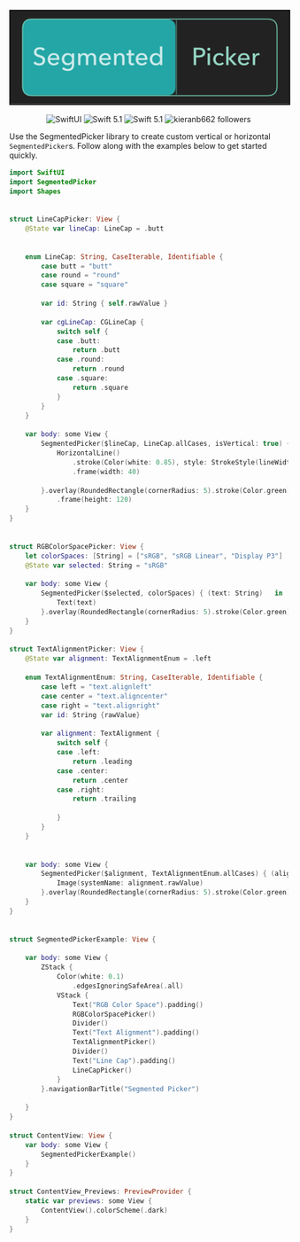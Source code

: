 <p align="center">
<img src="Segmented-Picker.svg" alt="Segmented Picker Logo" border="2"/>

<p align="center">
    <img src="https://img.shields.io/badge/platforms-iOS_13_|macOS_10.15_| watchOS_6.0-blue.svg" alt="SwiftUI" />
    <img src="https://img.shields.io/badge/Swift-5.1-orange.svg" alt="Swift 5.1" />
    <img src="https://img.shields.io/badge/SwiftPM-compatible-green.svg" alt="Swift 5.1" />
    <img src="https://img.shields.io/github/followers/kieranb662?label=Follow" alt="kieranb662 followers" />
</p>

Use the SegmentedPicker library to create custom vertical or horizontal `SegmentedPicker`s. Follow along with the examples below to get started quickly. 

```swift 
import SwiftUI
import SegmentedPicker
import Shapes


struct LineCapPicker: View {
    @State var lineCap: LineCap = .butt
    
    
    enum LineCap: String, CaseIterable, Identifiable {
        case butt = "butt"
        case round = "round"
        case square = "square"
        
        var id: String { self.rawValue }
        
        var cgLineCap: CGLineCap {
            switch self {
            case .butt:
                return .butt
            case .round:
                return .round
            case .square:
                return .square
            }
        }
    }
    
    var body: some View {
        SegmentedPicker($lineCap, LineCap.allCases, isVertical: true) { (cap: LineCap)   in
            HorizontalLine()
                .stroke(Color(white: 0.85), style: StrokeStyle(lineWidth: 20, lineCap: cap.cgLineCap))
                .frame(width: 40)
            
        }.overlay(RoundedRectangle(cornerRadius: 5).stroke(Color.green))
            .frame(height: 120)
    }
}


struct RGBColorSpacePicker: View {
    let colorSpaces: [String] = ["sRGB", "sRGB Linear", "Display P3"]
    @State var selected: String = "sRGB"
    
    var body: some View {
        SegmentedPicker($selected, colorSpaces) { (text: String)   in
            Text(text)
        }.overlay(RoundedRectangle(cornerRadius: 5).stroke(Color.green))
    }
}

struct TextAlignmentPicker: View {
    @State var alignment: TextAlignmentEnum = .left
    
    enum TextAlignmentEnum: String, CaseIterable, Identifiable {
        case left = "text.alignleft"
        case center = "text.aligncenter"
        case right = "text.alignright"
        var id: String {rawValue}
        
        var alignment: TextAlignment {
            switch self {
            case .left:
                return .leading
            case .center:
                return .center
            case .right:
                return .trailing
            
            }
        }
    }
    
    
    var body: some View {
        SegmentedPicker($alignment, TextAlignmentEnum.allCases) { (alignment)   in
            Image(systemName: alignment.rawValue)
        }.overlay(RoundedRectangle(cornerRadius: 5).stroke(Color.green))
    }
}


struct SegmentedPickerExample: View {
    
    var body: some View {
        ZStack {
            Color(white: 0.1)
                .edgesIgnoringSafeArea(.all)
            VStack {
                Text("RGB Color Space").padding()
                RGBColorSpacePicker()
                Divider()
                Text("Text Alignment").padding()
                TextAlignmentPicker()
                Divider()
                Text("Line Cap").padding()
                LineCapPicker()
            }
        }.navigationBarTitle("Segmented Picker")
        
    }
}

struct ContentView: View {
    var body: some View {
        SegmentedPickerExample()
    }
}

struct ContentView_Previews: PreviewProvider {
    static var previews: some View {
        ContentView().colorScheme(.dark)
    }
}
```
